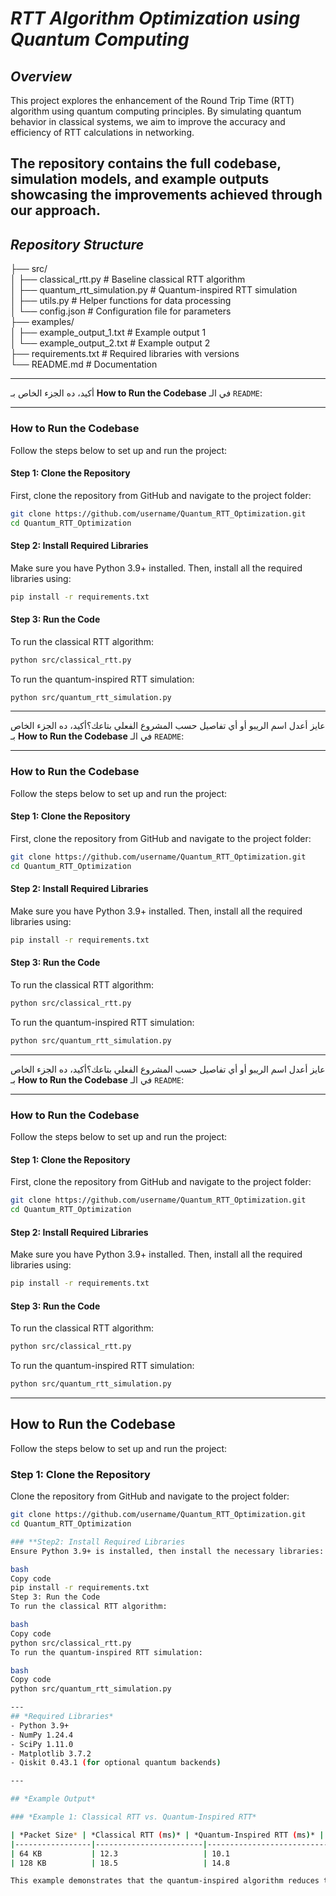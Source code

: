 # *RTT Algorithm Optimization using Quantum Computing*

## *Overview*
This project explores the enhancement of the Round Trip Time (RTT) algorithm using quantum computing principles. By simulating quantum behavior in classical systems, we aim to improve the accuracy and efficiency of RTT calculations in networking.

The repository contains the full codebase, simulation models, and example outputs showcasing the improvements achieved through our approach.
---
## *Repository Structure*

├── src/  
│   ├── classical_rtt.py          # Baseline classical RTT algorithm  
│   ├── quantum_rtt_simulation.py # Quantum-inspired RTT simulation  
│   ├── utils.py                  # Helper functions for data processing  
│   └── config.json               # Configuration file for parameters  
├── examples/  
│   ├── example_output_1.txt      # Example output 1  
│   └── example_output_2.txt      # Example output 2  
├── requirements.txt              # Required libraries with versions  
└── README.md                     # Documentation  


---
أكيد، ده الجزء الخاص بـ **How to Run the Codebase** في الـ `README`:

---

### **How to Run the Codebase**

Follow the steps below to set up and run the project:

#### **Step 1: Clone the Repository**  
First, clone the repository from GitHub and navigate to the project folder:

```bash
git clone https://github.com/username/Quantum_RTT_Optimization.git
cd Quantum_RTT_Optimization
```

#### **Step 2: Install Required Libraries**  
Make sure you have Python 3.9+ installed. Then, install all the required libraries using:

```bash
pip install -r requirements.txt
```

#### **Step 3: Run the Code**  
To run the classical RTT algorithm:  
```bash
python src/classical_rtt.py
```

To run the quantum-inspired RTT simulation:  
```bash
python src/quantum_rtt_simulation.py
```

---

عايز أعدل اسم الريبو أو أي تفاصيل حسب المشروع الفعلي بتاعك؟أكيد، ده الجزء الخاص بـ **How to Run the Codebase** في الـ `README`:

---

### **How to Run the Codebase**

Follow the steps below to set up and run the project:

#### **Step 1: Clone the Repository**  
First, clone the repository from GitHub and navigate to the project folder:

```bash
git clone https://github.com/username/Quantum_RTT_Optimization.git
cd Quantum_RTT_Optimization
```

#### **Step 2: Install Required Libraries**  
Make sure you have Python 3.9+ installed. Then, install all the required libraries using:

```bash
pip install -r requirements.txt
```

#### **Step 3: Run the Code**  
To run the classical RTT algorithm:  
```bash
python src/classical_rtt.py
```

To run the quantum-inspired RTT simulation:  
```bash
python src/quantum_rtt_simulation.py
```

---

عايز أعدل اسم الريبو أو أي تفاصيل حسب المشروع الفعلي بتاعك؟أكيد، ده الجزء الخاص بـ **How to Run the Codebase** في الـ `README`:

---

### **How to Run the Codebase**

Follow the steps below to set up and run the project:

#### **Step 1: Clone the Repository**  
First, clone the repository from GitHub and navigate to the project folder:

```bash
git clone https://github.com/username/Quantum_RTT_Optimization.git
cd Quantum_RTT_Optimization
```

#### **Step 2: Install Required Libraries**  
Make sure you have Python 3.9+ installed. Then, install all the required libraries using:

```bash
pip install -r requirements.txt
```

#### **Step 3: Run the Code**  
To run the classical RTT algorithm:  
```bash
python src/classical_rtt.py
```

To run the quantum-inspired RTT simulation:  
```bash
python src/quantum_rtt_simulation.py
```

---



## **How to Run the Codebase**

Follow the steps below to set up and run the project:

### **Step 1: Clone the Repository**  
Clone the repository from GitHub and navigate to the project folder:

```bash
git clone https://github.com/username/Quantum_RTT_Optimization.git
cd Quantum_RTT_Optimization

### **Step2: Install Required Libraries
Ensure Python 3.9+ is installed, then install the necessary libraries:

bash
Copy code
pip install -r requirements.txt
Step 3: Run the Code
To run the classical RTT algorithm:

bash
Copy code
python src/classical_rtt.py
To run the quantum-inspired RTT simulation:

bash
Copy code
python src/quantum_rtt_simulation.py

---
## *Required Libraries*
- Python 3.9+  
- NumPy 1.24.4  
- SciPy 1.11.0  
- Matplotlib 3.7.2  
- Qiskit 0.43.1 (for optional quantum backends)

---

## *Example Output*

### *Example 1: Classical RTT vs. Quantum-Inspired RTT*

| *Packet Size* | *Classical RTT (ms)* | *Quantum-Inspired RTT (ms)* |  
|-----------------|------------------------|-------------------------------|  
| 64 KB           | 12.3                   | 10.1                          |  
| 128 KB          | 18.5                   | 14.8                          |  

This example demonstrates that the quantum-inspired algorithm reduces the average RTT by approximately 20%
